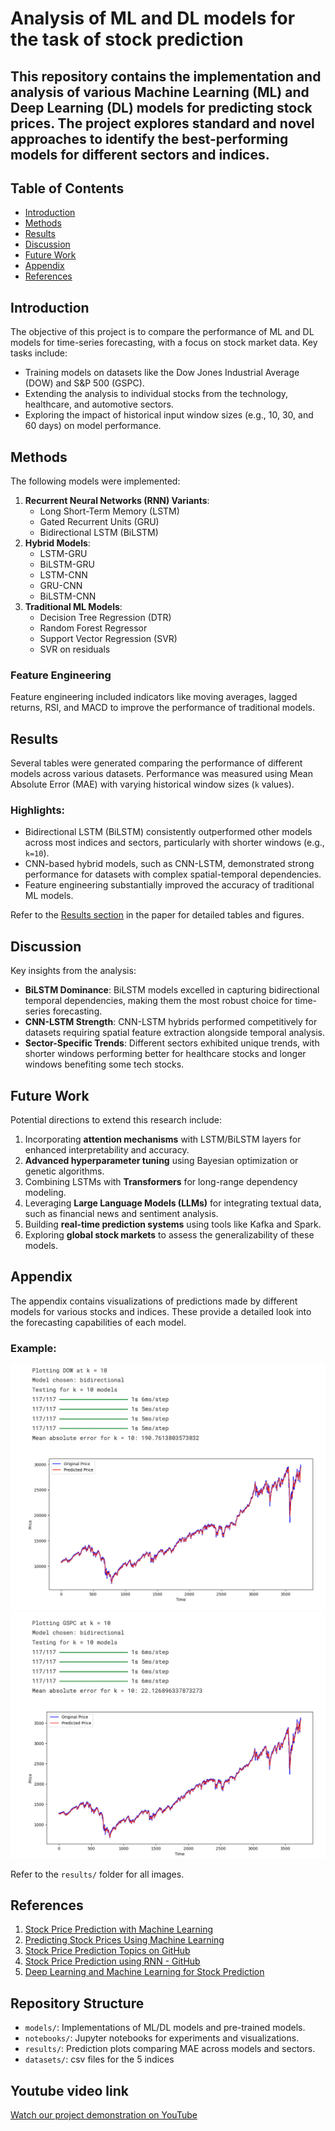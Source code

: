 # Analysis of ML and DL models for the task of stock prediction

## This repository contains the implementation and analysis of various Machine Learning (ML) and Deep Learning (DL) models for predicting stock prices. The project explores standard and novel approaches to identify the best-performing models for different sectors and indices.

## Table of Contents
- [Introduction](#introduction)
- [Methods](#methods)
- [Results](#results)
- [Discussion](#discussion)
- [Future Work](#future-work)
- [Appendix](#appendix)
- [References](#references)

## Introduction
The objective of this project is to compare the performance of ML and DL models for time-series forecasting, with a focus on stock market data. Key tasks include:
- Training models on datasets like the Dow Jones Industrial Average (DOW) and S&P 500 (GSPC).
- Extending the analysis to individual stocks from the technology, healthcare, and automotive sectors.
- Exploring the impact of historical input window sizes (e.g., 10, 30, and 60 days) on model performance.

## Methods
The following models were implemented:
1. **Recurrent Neural Networks (RNN) Variants**:
    - Long Short-Term Memory (LSTM)
    - Gated Recurrent Units (GRU)
    - Bidirectional LSTM (BiLSTM)
2. **Hybrid Models**:
    - LSTM-GRU
    - BiLSTM-GRU
    - LSTM-CNN
    - GRU-CNN
    - BiLSTM-CNN
3. **Traditional ML Models**:
    - Decision Tree Regression (DTR)
    - Random Forest Regressor
    - Support Vector Regression (SVR)
    - SVR on residuals

### Feature Engineering
Feature engineering included indicators like moving averages, lagged returns, RSI, and MACD to improve the performance of traditional models.

## Results
Several tables were generated comparing the performance of different models across various datasets. Performance was measured using Mean Absolute Error (MAE) with varying historical window sizes (`k` values).

### Highlights:
- Bidirectional LSTM (BiLSTM) consistently outperformed other models across most indices and sectors, particularly with shorter windows (e.g., `k=10`).
- CNN-based hybrid models, such as CNN-LSTM, demonstrated strong performance for datasets with complex spatial-temporal dependencies.
- Feature engineering substantially improved the accuracy of traditional ML models.

Refer to the [Results section](#results) in the paper for detailed tables and figures.

## Discussion
Key insights from the analysis:
- **BiLSTM Dominance**: BiLSTM models excelled in capturing bidirectional temporal dependencies, making them the most robust choice for time-series forecasting.
- **CNN-LSTM Strength**: CNN-LSTM hybrids performed competitively for datasets requiring spatial feature extraction alongside temporal analysis.
- **Sector-Specific Trends**: Different sectors exhibited unique trends, with shorter windows performing better for healthcare stocks and longer windows benefiting some tech stocks.

## Future Work
Potential directions to extend this research include:
1. Incorporating **attention mechanisms** with LSTM/BiLSTM layers for enhanced interpretability and accuracy.
2. **Advanced hyperparameter tuning** using Bayesian optimization or genetic algorithms.
3. Combining LSTMs with **Transformers** for long-range dependency modeling.
4. Leveraging **Large Language Models (LLMs)** for integrating textual data, such as financial news and sentiment analysis.
5. Building **real-time prediction systems** using tools like Kafka and Spark.
6. Exploring **global stock markets** to assess the generalizability of these models.

## Appendix
The appendix contains visualizations of predictions made by different models for various stocks and indices. These provide a detailed look into the forecasting capabilities of each model.

### Example:
![Prediction on DOW JONES](results/dow.png)
![Prediction on GSPC](results/gspc.png)

Refer to the `results/` folder for all images.

## References
1. [Stock Price Prediction with Machine Learning](https://medium.com/@varun.tyagi83/stock-price-prediction-with-machine-learning-02c9cce35aab)
2. [Predicting Stock Prices Using Machine Learning](https://neptune.ai/blog/predicting-stock-prices-using-machine-learning)
3. [Stock Price Prediction Topics on GitHub](https://github.com/topics/stock-price-prediction)
4. [Stock Price Prediction using RNN - GitHub](https://github.com/lilianweng/stock-rnn)
5. [Deep Learning and Machine Learning for Stock Prediction](https://github.com/LastAncientOne/Deep_Learning_Machine_Learning_Stock)


## Repository Structure
- `models/`: Implementations of ML/DL models and pre-trained models.  
- `notebooks/`: Jupyter notebooks for experiments and visualizations.  
- `results/`: Prediction plots comparing MAE across models and sectors.  
- `datasets/`: csv files for the 5 indices

## Youtube video link
[Watch our project demonstration on YouTube](https://youtu.be/G-LPSFr-qWw)


